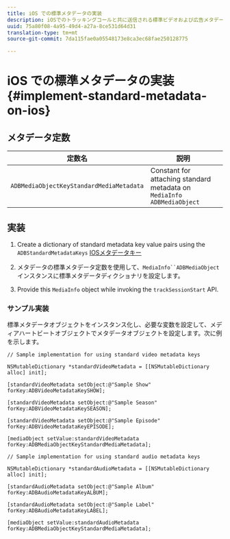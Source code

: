 ```yaml
---
title: iOS での標準メタデータの実装
description: iOSでのトラッキングコールと共に送信される標準ビデオおよび広告メタデータの設定について説明します。
uuid: 75a80f08-4a95-49d4-a27a-8ce531d64d31
translation-type: tm+mt
source-git-commit: 7da115fae0a05548173e8ca3ec68fae250128775

---
```



# iOS での標準メタデータの実装{#implement-standard-metadata-on-ios}

## メタデータ定数

| 定数名 | 説明   |
|---|---|
| `ADBMediaObjectKeyStandardMediaMetadata` | Constant for attaching standard metadata on `MediaInfo ADBMediaObject` |

## 実装

1. Create a dictionary of standard metadata key value pairs using the `ADBStandardMetadataKeys`
   [IOSメタデータキー](/help/sdk-implement/track-av-playback/impl-std-metadata/ios-metadata-keys.md)

1. メタデータの標準メタデータ定数を使用して、`MediaInfo``ADBMediaObject`   インスタンスに標準メタデータディクショナリを設定します。

1. Provide this `MediaInfo` object while invoking the `trackSessionStart` API.

### サンプル実装

標準メタデータオブジェクトをインスタンス化し、必要な変数を設定して、メディアハートビートオブジェクトでメタデータオブジェクトを設定します。次に例を示します。

```
// Sample implementation for using standard video metadata keys 
 
NSMutableDictionary *standardVideoMetadata = [[NSMutableDictionary alloc] init]; 
 
[standardVideoMetadata setObject:@"Sample Show" forKey:ADBVideoMetadataKeySHOW]; 
 
[standardVideoMetadata setObject:@"Sample Season" forKey:ADBVideoMetadataKeySEASON]; 
 
[standardVideoMetadata setObject:@"Sample Episode" forKey:ADBVideoMetadataKeyEPISODE]; 
 
[mediaObject setValue:standardVideoMetadata forKey:ADBMediaObjectKeyStandardMediaMetadata];
```

```
// Sample implementation for using standard audio metadata keys 
 
NSMutableDictionary *standardAudioMetadata = [[NSMutableDictionary alloc] init];  
 
[standardAudioMetadata setObject:@"Sample Album"   forKey:ADBAudioMetadataKeyALBUM];  
 
[standardAudioMetadata setObject:@"Sample Label"   forKey:ADBAudioMetadataKeyLABEL]; 
 
[mediaObject setValue:standardAudioMetadata   forKey:ADBMediaObjectKeyStandardMediaMetadata];
```

